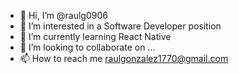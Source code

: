 - 👋 Hi, I’m @raulg0906
- 👀 I’m interested in a Software Developer position
- 🌱 I’m currently learning React Native
- 💞️ I’m looking to collaborate on ...
- 📫 How to reach me raulgonzalez1770@gmail.com

<!---
raulg0906/raulg0906 is a ✨ special ✨ repository because its `README.md` (this file) appears on your GitHub profile.
You can click the Preview link to take a look at your changes.
--->
